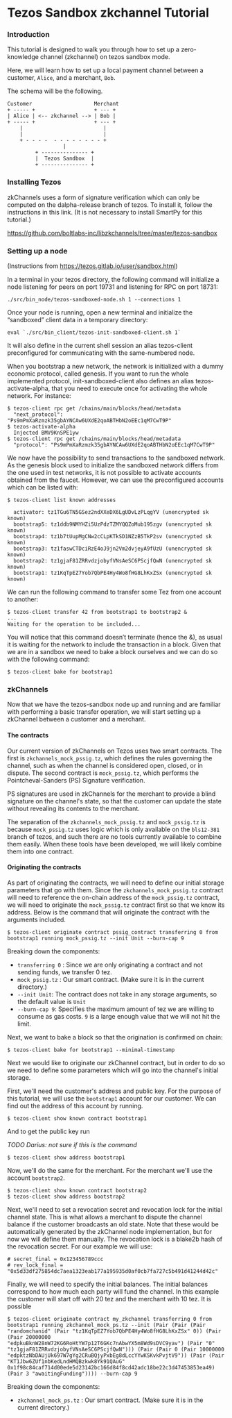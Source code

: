 # Tezos Sandbox zkchannel Tutorial

### Introduction

This tutorial is designed to walk you through how to set up a zero-knowledge channel (zkchannel) on tezos sandbox mode. 

Here, we will learn how to set up a local payment channel between a customer, `Alice`, and a merchant, `Bob`. 

The schema will be the following.

    Customer                    Merchant
    + ----- +                   + --- +
    | Alice | <-- zkchannel --> | Bob |
    + ----- +                   + --- +
        |                          |
        |                          |
        + - - - -  - - - - - - - - +
                      |
             + --------------- +
             |  Tezos Sandbox  |
             + --------------- +


### Installing Tezos

zkChannels uses a form of signature verification which can only be computed on the dalpha-release branch of tezos. To install  it, follow the instructions in this link. (It is not necessary to install SmartPy for this tutorial.)

https://github.com/boltlabs-inc/libzkchannels/tree/master/tezos-sandbox

### Setting up a node

(Instructions from https://tezos.gitlab.io/user/sandbox.html)

In a terminal in your tezos directory, the following command will initialize a node listening for peers on port 19731 and listening for RPC on port 18731:
```
./src/bin_node/tezos-sandboxed-node.sh 1 --connections 1
```

Once your node is running, open a new terminal and initialize the “sandboxed” client data in a temporary directory:

```
eval `./src/bin_client/tezos-init-sandboxed-client.sh 1`
```

It will also define in the current shell session an alias tezos-client preconfigured for communicating with the same-numbered node.

When you bootstrap a new network, the network is initialized with a dummy economic protocol, called genesis. If you want to run the whole implemented protocol, init-sandboxed-client also defines an alias tezos-activate-alpha, that you need to execute once for activating the whole network. For instance:

```
$ tezos-client rpc get /chains/main/blocks/head/metadata
  "next_protocol": "Ps9mPmXaRzmzk35gbAYNCAw6UXdE2qoABTHbN2oEEc1qM7CwT9P"
$ tezos-activate-alpha
  Injected BMV9KnSPE1yw
$ tezos-client rpc get /chains/main/blocks/head/metadata
  "protocol": "Ps9mPmXaRzmzk35gbAYNCAw6UXdE2qoABTHbN2oEEc1qM7CwT9P"
```

We now have the possibility to send transactions to the sandboxed network. As the genesis block used to initialize the sandboxed network differs from the one used in test networks, it is not possible to activate accounts obtained from the faucet. However, we can use the preconfigured accounts which can be listed with:

```
$ tezos-client list known addresses

  activator: tz1TGu6TN5GSez2ndXXeDX6LgUDvLzPLqgYV (unencrypted sk known)
  bootstrap5: tz1ddb9NMYHZi5UzPdzTZMYQQZoMub195zgv (unencrypted sk known)
  bootstrap4: tz1b7tUupMgCNw2cCLpKTkSD1NZzB5TkP2sv (unencrypted sk known)
  bootstrap3: tz1faswCTDciRzE4oJ9jn2Vm2dvjeyA9fUzU (unencrypted sk known)
  bootstrap2: tz1gjaF81ZRRvdzjobyfVNsAeSC6PScjfQwN (unencrypted sk known)
  bootstrap1: tz1KqTpEZ7Yob7QbPE4Hy4Wo8fHG8LhKxZSx (unencrypted sk known)
```

We can run the following command to transfer some Tez from one account to another:


```
$ tezos-client transfer 42 from bootstrap1 to bootstrap2 &
...
Waiting for the operation to be included...
```

You will notice that this command doesn’t terminate (hence the &), as usual it is waiting for the network to include the transaction in a block. Given that we are in a sandbox we need to bake a block ourselves and we can do so with the following command:

```
$ tezos-client bake for bootstrap1
```
### zkChannels

Now that we have the tezos-sandbox node up and running and are familiar with performing a basic transfer operation, we will start setting up a zkChannel between a customer and a merchant.

#### The contracts

Our current version of zkChannels on Tezos uses two smart contracts. The first is ```zkchannels_mock_pssig.tz```, which defines the rules governing the channel, such as when the channel is considered open, closed, or in dispute. The second contract is ```mock_pssig.tz```, which performs the Pointcheval-Sanders (PS) Signature verification.

PS signatures are used in zkChannels for the merchant to provide a blind signature on the channel's state, so that the customer can update the state without revealing its contents to the merchant.

The separation of the ```zkchannels_mock_pssig.tz``` and ```mock_pssig.tz``` is because ```mock_pssig.tz``` uses logic which is only available on the ```bls12-381``` branch of tezos, and such there are no tools currently available to combine them easily. When these tools have been developed, we will likely combine them into one contract.

#### Originating the contracts

As part of originating the contracts, we will need to define our initial storage parameters that go with them. Since the ```zkchannels_mock_pssig.tz``` contract will need to reference the on-chain address of the ```mock_pssig.tz``` contract, we will need to originate the ```mock_pssig.tz``` contract first so that we know its address. Below is the command that will originate the contract with the arguments included.

```
$ tezos-client originate contract pssig_contract transferring 0 from bootstrap1 running mock_pssig.tz --init Unit --burn-cap 9
```

Breaking down the components:
- ```transferring 0``` : Since we are only originating a contract and not sending funds, we transfer 0 tez.
- ```mock_pssig.tz``` : Our smart contract. (Make sure it is in the current directory.)
- ```--init Unit```: The contract does not take in any storage arguments, so the default value is ```Unit```
- ```--burn-cap 9```: Specifies the maximum amount of tez we are willing to consume as gas costs. ```9``` is a large enough value that we will not hit the limit. 

Next, we want to bake a block so that the origination is confirmed on chain:

```
$ tezos-client bake for bootstrap1 --minimal-timestamp
```

Next we would like to originate our zkChannel contract, but in order to do so we need to define some parameters which will go into the channel's initial storage. 

First, we'll need the customer's address and public key. For the purpose of this tutorial, we will use the ```bootstrap1``` account for our customer. We can find out the address of this account by running.

```
$ tezos-client show known contract bootstrap1
```
And to get the public key run

*TODO Darius: not sure if this is the command*
```
$ tezos-client show address bootstrap1
```

Now, we'll do the same for the merchant. For the merchant we'll use the account ```bootstrap2```.

```
$ tezos-client show known contract bootstrap2
$ tezos-client show address bootstrap2
```

Next, we'll need to set a revocation secret and revocation lock for the initial channel state. This is what allows a merchant to dispute the channel balance if the customer broadcasts an old state. Note that these would be automatically generated by the zkChannel node implementation, but for now we will define them manually. The revocation lock is a blake2b hash of the revocation secret. For our example we will use:

```
# secret_final = 0x123456789ccc
# rev_lock_final = "0x5d33df275854dc7aea1323eab177a195935d0af0cb7fa727c5b491d41244d42c"
```

Finally, we will need to specify the initial balances. The initial balances correspond to how much each party will fund the channel. In this example the customer will start off with 20 tez and the merchant with 10 tez. It is possible 

```
$ tezos-client originate contract my_zkchannel transferring 0 from bootstrap1 running zkchannel_mock_ps.tz --init (Pair (Pair (Pair "randomchanid" (Pair "tz1KqTpEZ7Yob7QbPE4Hy4Wo8fHG8LhKxZSx" 0)) (Pair (Pair 20000000 "edpkuBknW28nW72KG6RoHtYW7p12T6GKc7nAbwYX5m8Wd9sDVC9yav") (Pair "0" "tz1gjaF81ZRRvdzjobyfVNsAeSC6PScjfQwN"))) (Pair (Pair 0 (Pair 10000000 "edpktzNbDAUjUk697W7gYg2CRuBQjyPxbEg8dLccYYwKSKvkPvjtV9")) (Pair (Pair "KT1Jbw6ZUf1nbKedLndHMQBzkwk8Yk91QAuG"  0x1f98c84caf714d00ede5d23142bc166d84f8cd42adc18be22c3d47453853ea49) (Pair 3 "awaitingFunding")))) --burn-cap 9
```

Breaking down the components:
- ```zkchannel_mock_ps.tz``` : Our smart contract. (Make sure it is in the current directory.)

